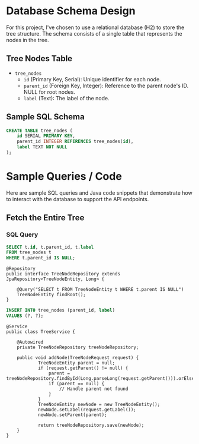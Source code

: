 # Database Schema Design

For this project, I've chosen to use a relational database (H2) to store the tree structure. The schema consists of a single table that represents the nodes in the tree.

## Tree Nodes Table

- `tree_nodes`
  - `id` (Primary Key, Serial): Unique identifier for each node.
  - `parent_id` (Foreign Key, Integer): Reference to the parent node's ID. NULL for root nodes.
  - `label` (Text): The label of the node.

## Sample SQL Schema

```sql
CREATE TABLE tree_nodes (
    id SERIAL PRIMARY KEY,
    parent_id INTEGER REFERENCES tree_nodes(id),
    label TEXT NOT NULL
);
```
# Sample Queries / Code

Here are sample SQL queries and Java code snippets that demonstrate how to interact with the database to support the API endpoints.

## Fetch the Entire Tree

### SQL Query

```sql
SELECT t.id, t.parent_id, t.label
FROM tree_nodes t
WHERE t.parent_id IS NULL;
```
```Code
@Repository
public interface TreeNodeRepository extends JpaRepository<TreeNodeEntity, Long> {

    @Query("SELECT t FROM TreeNodeEntity t WHERE t.parent IS NULL")
    TreeNodeEntity findRoot();
}
```

```sql
INSERT INTO tree_nodes (parent_id, label)
VALUES (?, ?);
```

```
@Service
public class TreeService {

    @Autowired
    private TreeNodeRepository treeNodeRepository;

    public void addNode(TreeNodeRequest request) {
			TreeNodeEntity parent = null;
			if (request.getParent() != null) {
				parent = treeNodeRepository.findById(Long.parseLong(request.getParent())).orElse(null);
				if (parent == null) {
					// Handle parent not found
				}
			}
			TreeNodeEntity newNode = new TreeNodeEntity();
			newNode.setLabel(request.getLabel());
			newNode.setParent(parent);
	
			return treeNodeRepository.save(newNode);
    }
}
```